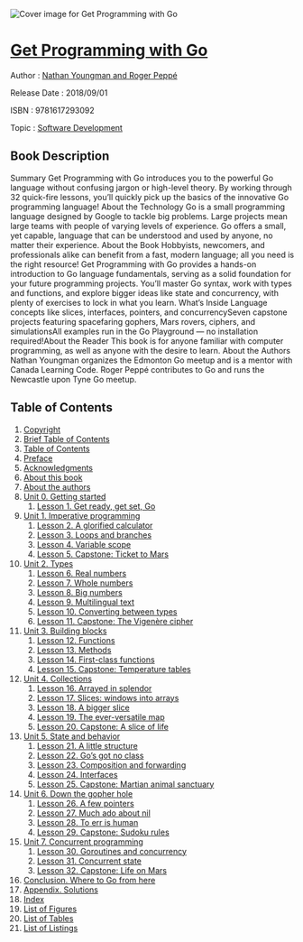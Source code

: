 ![Cover image for Get Programming with Go](https://imgdetail.ebookreading.net/cover/cover/software_development/EB9781617293092.jpg)

[Get Programming with Go](https://ebookreading.net/view/book/Get+Programming+with+Go-EB9781617293092_1.html "Get Programming with Go")
====================================================================================================================

Author : [Nathan Youngman and Roger Peppé](https://ebookreading.net/search/author/Nathan+Youngman+and+Roger+Pepp%C3%A9)

Release Date : 2018/09/01

ISBN : 9781617293092

Topic : [Software Development](https://ebookreading.net/search/category/software-development)

Book Description
-----------------

Summary
Get Programming with Go introduces you to the powerful Go language without confusing jargon or high-level theory. By working through 32 quick-fire lessons, you’ll quickly pick up the basics of the innovative Go programming language!
About the Technology
Go is a small programming language designed by Google to tackle big problems. Large projects mean large teams with people of varying levels of experience. Go offers a small, yet capable, language that can be understood and used by anyone, no matter their experience.
About the Book
Hobbyists, newcomers, and professionals alike can benefit from a fast, modern language; all you need is the right resource! Get Programming with Go provides a hands-on introduction to Go language fundamentals, serving as a solid foundation for your future programming projects. You’ll master Go syntax, work with types and functions, and explore bigger ideas like state and concurrency, with plenty of exercises to lock in what you learn.
What’s Inside
Language concepts like slices, interfaces, pointers, and concurrencySeven capstone projects featuring spacefaring gophers, Mars rovers, ciphers, and simulationsAll examples run in the Go Playground — no installation required!About the Reader
This book is for anyone familiar with computer programming, as well as anyone with the desire to learn.
About the Authors
Nathan Youngman organizes the Edmonton Go meetup and is a mentor with Canada Learning Code. Roger Peppé contributes to Go and runs the Newcastle upon Tyne Go meetup.
              
Table of Contents
-----------------

1. [Copyright](https://ebookreading.net/view/book/Get+Programming+with+Go-EB9781617293092_3.html)
1. [Brief Table of Contents](https://ebookreading.net/view/book/Get+Programming+with+Go-EB9781617293092_4.html)
1. [Table of Contents](https://ebookreading.net/view/book/Get+Programming+with+Go-EB9781617293092_5.html)
1. [Preface](https://ebookreading.net/view/book/Get+Programming+with+Go-EB9781617293092_6.html)
1. [Acknowledgments](https://ebookreading.net/view/book/Get+Programming+with+Go-EB9781617293092_7.html)
1. [About this book](https://ebookreading.net/view/book/Get+Programming+with+Go-EB9781617293092_8.html)
1. [About the authors](https://ebookreading.net/view/book/Get+Programming+with+Go-EB9781617293092_9.html)
1. [Unit 0. Getting started](https://ebookreading.net/view/book/Get+Programming+with+Go-EB9781617293092_10.html)
    1. [Lesson 1. Get ready, get set, Go](https://ebookreading.net/view/book/Get+Programming+with+Go-EB9781617293092_11.html)
1. [Unit 1. Imperative programming](https://ebookreading.net/view/book/Get+Programming+with+Go-EB9781617293092_12.html)
    1. [Lesson 2. A glorified calculator](https://ebookreading.net/view/book/Get+Programming+with+Go-EB9781617293092_13.html)
    1. [Lesson 3. Loops and branches](https://ebookreading.net/view/book/Get+Programming+with+Go-EB9781617293092_14.html)
    1. [Lesson 4. Variable scope](https://ebookreading.net/view/book/Get+Programming+with+Go-EB9781617293092_15.html)
    1. [Lesson 5. Capstone: Ticket to Mars](https://ebookreading.net/view/book/Get+Programming+with+Go-EB9781617293092_16.html)
1. [Unit 2. Types](https://ebookreading.net/view/book/Get+Programming+with+Go-EB9781617293092_17.html)
    1. [Lesson 6. Real numbers](https://ebookreading.net/view/book/Get+Programming+with+Go-EB9781617293092_18.html)
    1. [Lesson 7. Whole numbers](https://ebookreading.net/view/book/Get+Programming+with+Go-EB9781617293092_19.html)
    1. [Lesson 8. Big numbers](https://ebookreading.net/view/book/Get+Programming+with+Go-EB9781617293092_20.html)
    1. [Lesson 9. Multilingual text](https://ebookreading.net/view/book/Get+Programming+with+Go-EB9781617293092_21.html)
    1. [Lesson 10. Converting between types](https://ebookreading.net/view/book/Get+Programming+with+Go-EB9781617293092_22.html)
    1. [Lesson 11. Capstone: The Vigenère cipher](https://ebookreading.net/view/book/Get+Programming+with+Go-EB9781617293092_23.html)
1. [Unit 3. Building blocks](https://ebookreading.net/view/book/Get+Programming+with+Go-EB9781617293092_24.html)
    1. [Lesson 12. Functions](https://ebookreading.net/view/book/Get+Programming+with+Go-EB9781617293092_25.html)
    1. [Lesson 13. Methods](https://ebookreading.net/view/book/Get+Programming+with+Go-EB9781617293092_26.html)
    1. [Lesson 14. First-class functions](https://ebookreading.net/view/book/Get+Programming+with+Go-EB9781617293092_27.html)
    1. [Lesson 15. Capstone: Temperature tables](https://ebookreading.net/view/book/Get+Programming+with+Go-EB9781617293092_28.html)
1. [Unit 4. Collections](https://ebookreading.net/view/book/Get+Programming+with+Go-EB9781617293092_29.html)
    1. [Lesson 16. Arrayed in splendor](https://ebookreading.net/view/book/Get+Programming+with+Go-EB9781617293092_30.html)
    1. [Lesson 17. Slices: windows into arrays](https://ebookreading.net/view/book/Get+Programming+with+Go-EB9781617293092_31.html)
    1. [Lesson 18. A bigger slice](https://ebookreading.net/view/book/Get+Programming+with+Go-EB9781617293092_32.html)
    1. [Lesson 19. The ever-versatile map](https://ebookreading.net/view/book/Get+Programming+with+Go-EB9781617293092_33.html)
    1. [Lesson 20. Capstone: A slice of life](https://ebookreading.net/view/book/Get+Programming+with+Go-EB9781617293092_34.html)
1. [Unit 5. State and behavior](https://ebookreading.net/view/book/Get+Programming+with+Go-EB9781617293092_35.html)
    1. [Lesson 21. A little structure](https://ebookreading.net/view/book/Get+Programming+with+Go-EB9781617293092_36.html)
    1. [Lesson 22. Go’s got no class](https://ebookreading.net/view/book/Get+Programming+with+Go-EB9781617293092_37.html)
    1. [Lesson 23. Composition and forwarding](https://ebookreading.net/view/book/Get+Programming+with+Go-EB9781617293092_38.html)
    1. [Lesson 24. Interfaces](https://ebookreading.net/view/book/Get+Programming+with+Go-EB9781617293092_39.html)
    1. [Lesson 25. Capstone: Martian animal sanctuary](https://ebookreading.net/view/book/Get+Programming+with+Go-EB9781617293092_40.html)
1. [Unit 6. Down the gopher hole](https://ebookreading.net/view/book/Get+Programming+with+Go-EB9781617293092_41.html)
    1. [Lesson 26. A few pointers](https://ebookreading.net/view/book/Get+Programming+with+Go-EB9781617293092_42.html)
    1. [Lesson 27. Much ado about nil](https://ebookreading.net/view/book/Get+Programming+with+Go-EB9781617293092_43.html)
    1. [Lesson 28. To err is human](https://ebookreading.net/view/book/Get+Programming+with+Go-EB9781617293092_44.html)
    1. [Lesson 29. Capstone: Sudoku rules](https://ebookreading.net/view/book/Get+Programming+with+Go-EB9781617293092_45.html)
1. [Unit 7. Concurrent programming](https://ebookreading.net/view/book/Get+Programming+with+Go-EB9781617293092_46.html)
    1. [Lesson 30. Goroutines and concurrency](https://ebookreading.net/view/book/Get+Programming+with+Go-EB9781617293092_47.html)
    1. [Lesson 31. Concurrent state](https://ebookreading.net/view/book/Get+Programming+with+Go-EB9781617293092_48.html)
    1. [Lesson 32. Capstone: Life on Mars](https://ebookreading.net/view/book/Get+Programming+with+Go-EB9781617293092_49.html)
1. [Conclusion. Where to Go from here](https://ebookreading.net/view/book/Get+Programming+with+Go-EB9781617293092_50.html)
1. [Appendix. Solutions](https://ebookreading.net/view/book/Get+Programming+with+Go-EB9781617293092_51.html)
1. [Index](https://ebookreading.net/view/book/Get+Programming+with+Go-EB9781617293092_52.html)
1. [List of Figures](https://ebookreading.net/view/book/Get+Programming+with+Go-EB9781617293092_53.html)
1. [List of Tables](https://ebookreading.net/view/book/Get+Programming+with+Go-EB9781617293092_54.html)
1. [List of Listings](https://ebookreading.net/view/book/Get+Programming+with+Go-EB9781617293092_55.html)
